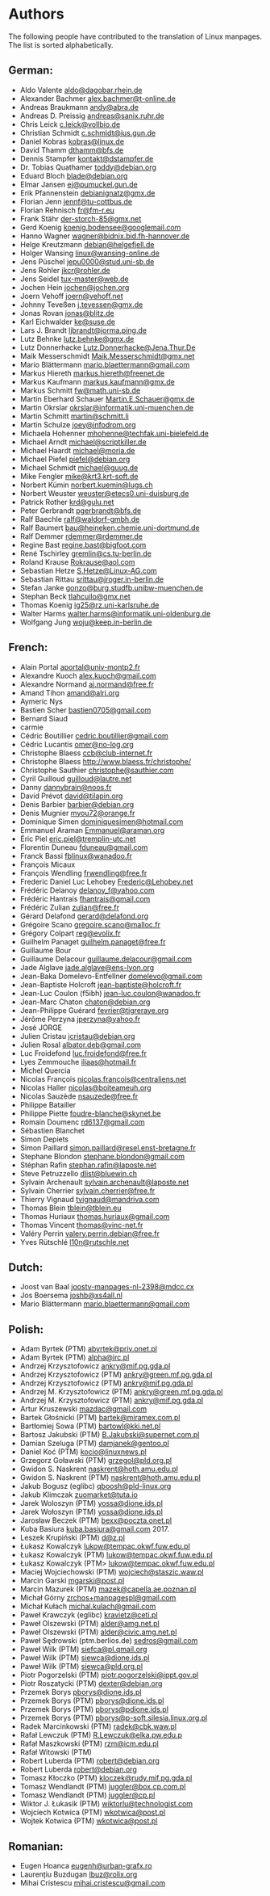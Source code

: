 # Authors

The following people have contributed to the translation
of Linux manpages. The list is sorted alphabetically.


## German:

* Aldo Valente <aldo@dagobar.rhein.de>
* Alexander Bachmer <alex.bachmer@t-online.de>
* Andreas Braukmann <andy@abra.de>
* Andreas D. Preissig <andreas@sanix.ruhr.de>
* Chris Leick <c.leick@vollbio.de>
* Christian Schmidt <c.schmidt@ius.gun.de>
* Daniel Kobras <kobras@linux.de>
* David Thamm <dthamm@bfs.de>
* Dennis Stampfer <kontakt@dstampfer.de>
* Dr. Tobias Quathamer <toddy@debian.org>
* Eduard Bloch <blade@debian.org>
* Elmar Jansen <ej@pumuckel.gun.de>
* Erik Pfannenstein <debianignatz@gmx.de>
* Florian Jenn <jennf@tu-cottbus.de>
* Florian Rehnisch <fr@fm-r.eu>
* Frank Stähr <der-storch-85@gmx.net>
* Gerd Koenig <koenig.bodensee@googlemail.com>
* Hanno Wagner <wagner@bidnix.bid.fh-hannover.de>
* Helge Kreutzmann <debian@helgefjell.de>
* Holger Wansing <linux@wansing-online.de>
* Jens Püschel <jepu0000@stud.uni-sb.de>
* Jens Rohler <jkcr@rohler.de>
* Jens Seidel <tux-master@web.de>
* Jochen Hein <jochen@jochen.org>
* Joern Vehoff <joern@vehoff.net>
* Johnny Teveßen <j.tevessen@gmx.de>
* Jonas Rovan <jonas@blitz.de>
* Karl Eichwalder <ke@suse.de>
* Lars J. Brandt <ljbrandt@jorma.ping.de>
* Lutz Behnke <lutz.behnke@gmx.de>
* Lutz Donnerhacke <Lutz.Donnerhacke@Jena.Thur.De>
* Maik Messerschmidt <Maik.Messerschmidt@gmx.net>
* Mario Blättermann <mario.blaettermann@gmail.com>
* Markus Hiereth <markus.hiereth@freenet.de>
* Markus Kaufmann <markus.kaufmann@gmx.de>
* Markus Schmitt <fw@math.uni-sb.de>
* Martin Eberhard Schauer <Martin.E.Schauer@gmx.de>
* Martin Okrslar <okrslar@informatik.uni-muenchen.de>
* Martin Schmitt <martin@schmitt.li>
* Martin Schulze <joey@infodrom.org>
* Michaela Hohenner <mhohenne@techfak.uni-bielefeld.de>
* Michael Arndt <michael@scriptkiller.de>
* Michael Haardt <michael@moria.de>
* Michael Piefel <piefel@debian.org>
* Michael Schmidt <michael@guug.de>
* Mike Fengler <mike@krt3.krt-soft.de>
* Norbert Kümin <norbert.kuemin@lugs.ch>
* Norbert Weuster <weuster@etecs0.uni-duisburg.de>
* Patrick Rother <krd@gulu.net>
* Peter Gerbrandt <pgerbrandt@bfs.de>
* Ralf Baechle <ralf@waldorf-gmbh.de>
* Ralf Baumert <bau@heineken.chemie.uni-dortmund.de>
* Ralf Demmer <rdemmer@rdemmer.de>
* Regine Bast <regine.bast@bigfoot.com>
* René Tschirley <gremlin@cs.tu-berlin.de>
* Roland Krause <Rokrause@aol.com>
* Sebastian Hetze <S.Hetze@Linux-AG.com>
* Sebastian Rittau <srittau@jroger.in-berlin.de>
* Stefan Janke <gonzo@burg.studfb.unibw-muenchen.de>
* Stephan Beck <tlahcuilo@gmx.net>
* Thomas Koenig <ig25@rz.uni-karlsruhe.de>
* Walter Harms <walter.harms@informatik.uni-oldenburg.de>
* Wolfgang Jung <woju@keep.in-berlin.de>


## French:

* Alain Portal <aportal@univ-montp2.fr>
* Alexandre Kuoch <alex.kuoch@gmail.com>
* Alexandre Normand <aj.normand@free.fr>
* Amand Tihon <amand@alrj.org>
* Aymeric Nys <aymeric AT nnx POINT com>
* Bastien Scher <bastien0705@gmail.com>
* Bernard Siaud
* carmie
* Cédric Boutillier <cedric.boutillier@gmail.com>
* Cédric Lucantis <omer@no-log.org>
* Christophe Blaess <ccb@club-internet.fr>
* Christophe Blaess <http://www.blaess.fr/christophe/>
* Christophe Sauthier <christophe@sauthier.com>
* Cyril Guilloud <guilloud@lautre.net>
* Danny <dannybrain@noos.fr>
* David Prévot <david@tilapin.org>
* Denis Barbier <barbier@debian.org>
* Denis Mugnier <myou72@orange.fr>
* Dominique Simen <dominiquesimen@hotmail.com>
* Emmanuel Araman <Emmanuel@araman.org>
* Éric Piel <eric.piel@tremplin-utc.net>
* Florentin Duneau <fduneau@gmail.com>
* Franck Bassi <fblinux@wanadoo.fr>
* François Micaux
* François Wendling <frwendling@free.fr>
* Frederic Daniel Luc Lehobey <Frederic@Lehobey.net>
* Frédéric Delanoy <delanoy_f@yahoo.com>
* Frédéric Hantrais <fhantrais@gmail.com>
* Frédéric Zulian <zulian@free.fr>
* Gérard Delafond <gerard@delafond.org>
* Grégoire Scano <gregoire.scano@malloc.fr>
* Grégory Colpart <reg@evolix.fr>
* Guilhelm Panaget <guilhelm.panaget@free.fr>
* Guillaume Bour
* Guillaume Delacour <guillaume.delacour@gmail.com>
* Jade Alglave <jade.alglave@ens-lyon.org>
* Jean-Baka Domelevo-Entfellner <domelevo@gmail.com>
* Jean-Baptiste Holcroft <jean-baptiste@holcroft.fr>
* Jean-Luc Coulon (f5ibh) <jean-luc.coulon@wanadoo.fr>
* Jean-Marc Chaton <chaton@debian.org>
* Jean-Philippe Guérard <fevrier@tigreraye.org>
* Jérôme Perzyna <jperzyna@yahoo.fr>
* José JORGE
* Julien Cristau <jcristau@debian.org>
* Julien Rosal <albator.deb@gmail.com>
* Luc Froidefond <luc.froidefond@free.fr>
* Lyes Zemmouche <iliaas@hotmail.fr>
* Michel Quercia <quercia AT cal DOT enst DOT fr>
* Nicolas François <nicolas.francois@centraliens.net>
* Nicolas Haller <nicolas@boiteameuh.org>
* Nicolas Sauzède <nsauzede@free.fr>
* Philippe Batailler
* Philippe Piette <foudre-blanche@skynet.be>
* Romain Doumenc <rd6137@gmail.com>
* Sébastien Blanchet
* Simon Depiets
* Simon Paillard <simon.paillard@resel.enst-bretagne.fr>
* Stephane Blondon <stephane.blondon@gmail.com>
* Stéphan Rafin <stephan.rafin@laposte.net>
* Steve Petruzzello <dlist@bluewin.ch>
* Sylvain Archenault <sylvain.archenault@laposte.net>
* Sylvain Cherrier <sylvain.cherrier@free.fr>
* Thierry Vignaud <tvignaud@mandriva.com>
* Thomas Blein <tblein@tblein.eu>
* Thomas Huriaux <thomas.huriaux@gmail.com>
* Thomas Vincent <thomas@vinc-net.fr>
* Valéry Perrin <valery.perrin.debian@free.fr>
* Yves Rütschlé <l10n@rutschle.net>


## Dutch:

* Joost van Baal <joostv-manpages-nl-2398@mdcc.cx>
* Jos Boersema <joshb@xs4all.nl>
* Mario Blättermann <mario.blaettermann@gmail.com>


## Polish:

* Adam Byrtek (PTM) <abyrtek@priv.onet.pl>
* Adam Byrtek (PTM) <alpha@irc.pl>
* Andrzej Krzysztofowicz <ankry@mif.pg.gda.pl>
* Andrzej Krzysztofowicz (PTM) <ankry@green.mf.pg.gda.pl>
* Andrzej Krzysztofowicz (PTM) <ankry@mif.pg.gda.pl>
* Andrzej M. Krzysztofowicz (PTM) <ankry@green.mf.pg.gda.pl>
* Andrzej M. Krzysztofowicz (PTM) <ankry@mif.pg.gda.pl>
* Artur Kruszewski <mazdac@gmail.com>
* Bartek Głośnicki (PTM) <bartek@miramex.com.pl>
* Bartłomiej Sowa (PTM) <bartowl@kki.net.pl>
* Bartosz Jakubski (PTM) <B.Jakubski@supernet.com.pl>
* Damian Szeluga (PTM) <damjanek@gentoo.pl>
* Daniel Koć (PTM) <kocio@linuxnews.pl>
* Grzegorz Goławski (PTM) <grzegol@pld.org.pl>
* Gwidon S. Naskrent <naskrent@hoth.amu.edu.pl>
* Gwidon S. Naskrent (PTM) <naskrent@hoth.amu.edu.pl>
* Jakub Bogusz (eglibc) <qboosh@pld-linux.org>
* Jakub Klimczak <zuomarket@tuta.io>
* Jarek Woloszyn (PTM) <yossa@dione.ids.pl>
* Jarek Wołoszyn (PTM) <yossa@dione.ids.pl>
* Jarosław Beczek (PTM) <bexx@poczta.onet.pl>
* Kuba Basiura <kuba.basiura@gmail.com> 2017.
* Leszek Krupiński (PTM) <d@z.pl>
* Łukasz Kowalczyk <lukow@tempac.okwf.fuw.edu.pl>
* Łukasz Kowalczyk (PTM) <lukow@tempac.okwf.fuw.edu.pl>
* Łukasz Kowalczyk (PTM> <lukow@tempac.okwf.fuw.edu.pl>
* Maciej Wojciechowski (PTM) <wojciech@staszic.waw.pl>
* Marcin Garski <mgarski@post.pl>
* Marcin Mazurek (PTM) <mazek@capella.ae.poznan.pl>
* Michał Górny <zrchos+manpagespl@gmail.com>
* Michał Kułach <michal.kulach@gmail.com>
* Paweł Krawczyk (eglibc) <kravietz@ceti.pl>
* Paweł Olszewski (PTM) <alder@amg.net.pl>
* Paweł Olszewski (PTM) <alder@civic.amg.net.pl>
* Paweł Sędrowski (ptm.berlios.de) <sedros@gmail.com>
* Paweł Wilk (PTM) <siefca@pl.qmail.org>
* Paweł Wilk (PTM) <siewca@dione.ids.pl>
* Paweł Wilk (PTM) <siewca@pld.org.pl>
* Piotr Pogorzelski (PTM) <piotr.pogorzelski@ippt.gov.pl>
* Piotr Roszatycki (PTM) <dexter@debian.org>
* Przemek Borys <pborys@dione.ids.pl>
* Przemek Borys (PTM) <pborys@dione.ids.pl>
* Przemek Borys (PTM) <pborys@pdione.ids.pl>
* Przemek Borys (PTM) <pborys@p-soft.silesia.linux.org.pl>
* Radek Marcinkowski (PTM) <radek@cbk.waw.pl>
* Rafał Lewczuk (PTM) <R.Lewczuk@elka.pw.edu.p>
* Rafał Maszkowski (PTM) <rzm@icm.edu.pl>
* Rafał Witowski (PTM)
* Robert Luberda (PTM) <robert@debian.org>
* Robert Luberda <robert@debian.org>
* Tomasz Kłoczko (PTM) <kloczek@rudy.mif.pg.gda.pl>
* Tomasz Wendlandt (PTM) <juggler@box.cp.com.pl>
* Tomasz Wendlandt (PTM) <juggler@cp.pl>
* Wiktor J. Łukasik (PTM) <wiktorlu@technologist.com>
* Wojciech Kotwica (PTM) <wkotwica@post.pl>
* Wojtek Kotwica (PTM) <wkotwica@post.pl>


## Romanian:

* Eugen Hoanca <eugenh@urban-grafx.ro>
* Laurențiu Buzdugan <lbuz@rolix.org>
* Mihai Cristescu <mihai.cristescu@gmail.com>
